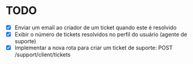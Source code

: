 # TODO

- [x] Enviar um email ao criador de um ticket quando este é resolvido
- [x] Exibir o número de tickets resolvidos no perfil do usuário (agente de suporte)
- [x] Implementar a nova rota para criar um ticket de suporte: POST /support/client/tickets
